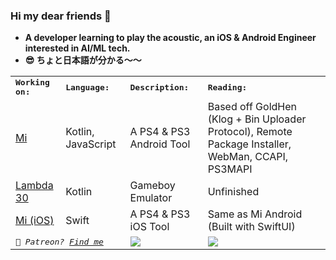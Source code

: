 ### Hi my dear friends 👋

* **A developer learning to play the acoustic, an iOS & Android Engineer interested in AI/ML tech.**
* **😎 ちょと日本語が分かる～～**

<table>
<tr>
<td colspan="2">
<strong><samp>Working on:</samp></strong>
</td>
<td colspan="2">
<strong><samp>Language:</samp></strong>
</td>
<td colspan="2">
<strong><samp>Description:</samp></strong>
</td>
<td colspan="2">
<strong><samp>Reading:</samp></strong>
</td>
</tr>

<tr>
<td colspan="2">
<a href="https://github.com/Mr-Smithy-x/Mi">Mi</a>
</td>
<td colspan="2">
Kotlin, JavaScript
</td>
<td colspan="2">
A PS4 & PS3 Android Tool
</td>
<td colspan="2">
Based off GoldHen (Klog + Bin Uploader Protocol), Remote Package Installer, WebMan, CCAPI, PS3MAPI
</td>
</tr>


<tr>
<td colspan="2">
<a href="https://github.com/Mr-Smithy-x/L30GameboyEmulator">Lambda 30</a>
</td>
<td colspan="2">
Kotlin
</td>
<td colspan="2">
Gameboy Emulator
</td>
<td colspan="2">
Unfinished
</td>
</tr>

<tr>
<td colspan="2">
<a href="https://github.com/Mr-Smithyx/Mi-iOS">Mi (iOS)</a>
</td>
<td colspan="2">
Swift
</td>
<td colspan="2">
A PS4 & PS3 iOS Tool
</td>
<td colspan="2">
Same as Mi Android (Built with SwiftUI)
</td>
</tr>


  
<tr>
<td colspan="4">
<em><samp>🎷 Patreon? <a href="https://www.patreon.com/Mr-Smithy-x">Find me</a></samp></em>
</td>

<td colspan="2" rowspan="2">
<a href="https://github-readme-stats.vercel.app/api?username=Mr-Smithy-x&count_private=true&hide_border=true&title_color=FF0051&icon_color=FF0051&show_icons=true">
<img src="https://github-readme-stats.vercel.app/api?username=Mr-Smithy-x&count_private=true&hide_border=true&title_color=FF0051&icon_color=FF0051&show_icons=true">
</a>
</td>
  
<td colspan="2" rowspan="2">
<a href="https://github-readme-stats.vercel.app/api/top-langs/?username=Mr-Smithy-x&langs_count=8&layout=compact&hide_border=true&title_color=FF5600">
<img src="https://github-readme-stats.vercel.app/api/top-langs/?username=Mr-Smithy-x&langs_count=8&layout=compact&hide_border=true&title_color=FF5600">
</a>
</td>


</td>
</tr>

</table>

  





